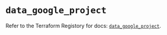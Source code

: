 # `data_google_project`

Refer to the Terraform Registory for docs: [`data_google_project`](https://registry.terraform.io/providers/hashicorp/google/4.72.0/docs/data-sources/project).
